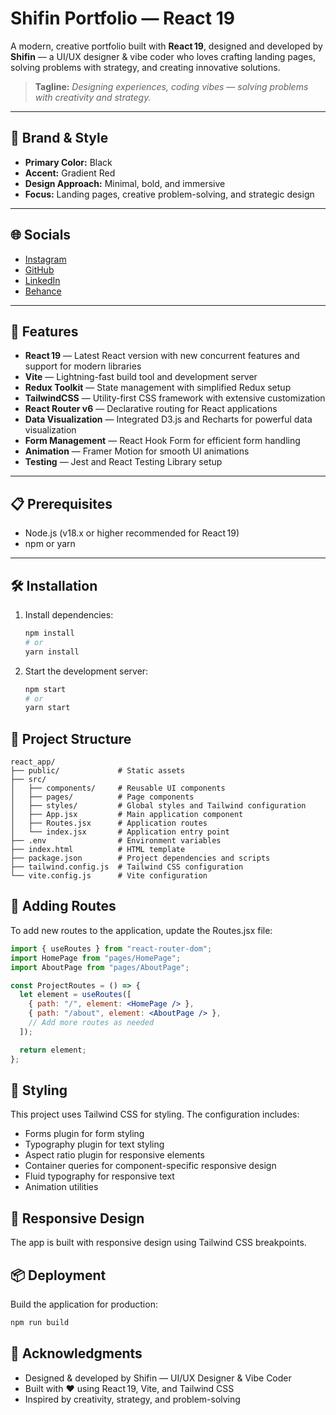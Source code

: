 # Shifin Portfolio — React 19

A modern, creative portfolio built with **React 19**, designed and developed by **Shifin** — a UI/UX designer & vibe coder who loves crafting landing pages, solving problems with strategy, and creating innovative solutions.

> **Tagline:** *Designing experiences, coding vibes — solving problems with creativity and strategy.*

---

## 🎨 Brand & Style

- **Primary Color:** Black  
- **Accent:** Gradient Red  
- **Design Approach:** Minimal, bold, and immersive  
- **Focus:** Landing pages, creative problem-solving, and strategic design

---

## 🌐 Socials

- [Instagram](https://instagram.com/)  
- [GitHub](https://github.com/)  
- [LinkedIn](https://linkedin.com/)  
- [Behance](https://behance.net/)

---

## 🚀 Features

- **React 19** — Latest React version with new concurrent features and support for modern libraries
- **Vite** — Lightning-fast build tool and development server
- **Redux Toolkit** — State management with simplified Redux setup
- **TailwindCSS** — Utility-first CSS framework with extensive customization
- **React Router v6** — Declarative routing for React applications
- **Data Visualization** — Integrated D3.js and Recharts for powerful data visualization
- **Form Management** — React Hook Form for efficient form handling
- **Animation** — Framer Motion for smooth UI animations
- **Testing** — Jest and React Testing Library setup

---

## 📋 Prerequisites

- Node.js (v18.x or higher recommended for React 19)
- npm or yarn

---

## 🛠️ Installation

1. Install dependencies:
   ```bash
   npm install
   # or
   yarn install

2. Start the development server:
   ```bash
   npm start
   # or
   yarn start

## 📁 Project Structure

```shell
react_app/
├── public/             # Static assets
├── src/
│   ├── components/     # Reusable UI components
│   ├── pages/          # Page components
│   ├── styles/         # Global styles and Tailwind configuration
│   ├── App.jsx         # Main application component
│   ├── Routes.jsx      # Application routes
│   └── index.jsx       # Application entry point
├── .env                # Environment variables
├── index.html          # HTML template
├── package.json        # Project dependencies and scripts
├── tailwind.config.js  # Tailwind CSS configuration
└── vite.config.js      # Vite configuration
```

## 🧩 Adding Routes

To add new routes to the application, update the Routes.jsx file:

```jsx
import { useRoutes } from "react-router-dom";
import HomePage from "pages/HomePage";
import AboutPage from "pages/AboutPage";

const ProjectRoutes = () => {
  let element = useRoutes([
    { path: "/", element: <HomePage /> },
    { path: "/about", element: <AboutPage /> },
    // Add more routes as needed
  ]);

  return element;
};
```

## 🎨 Styling

This project uses Tailwind CSS for styling. The configuration includes:
- Forms plugin for form styling
- Typography plugin for text styling
- Aspect ratio plugin for responsive elements
- Container queries for component-specific responsive design
- Fluid typography for responsive text
- Animation utilities

## 📱 Responsive Design
The app is built with responsive design using Tailwind CSS breakpoints.

## 📦 Deployment
Build the application for production:
```bash
npm run build
```

## 🙏 Acknowledgments
- Designed & developed by Shifin — UI/UX Designer & Vibe Coder
- Built with ❤️ using React 19, Vite, and Tailwind CSS
- Inspired by creativity, strategy, and problem-solving
